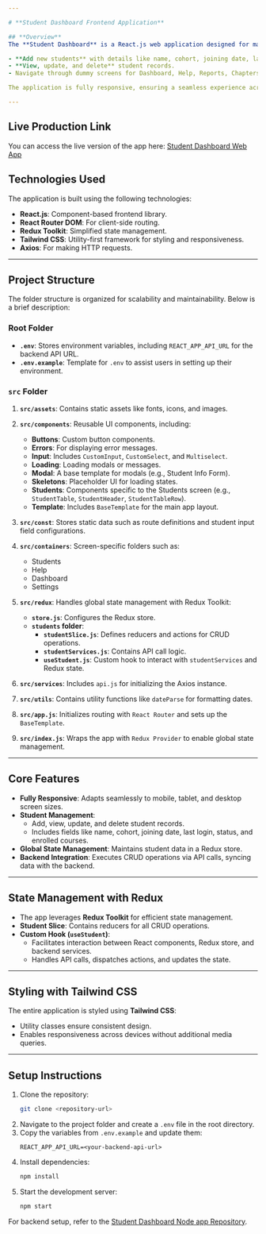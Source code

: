 ```yaml
---

# **Student Dashboard Frontend Application**

## **Overview**
The **Student Dashboard** is a React.js web application designed for managing student data. It allows admins and superusers to:

- **Add new students** with details like name, cohort, joining date, last login, courses enrolled, etc.
- **View, update, and delete** student records.
- Navigate through dummy screens for Dashboard, Help, Reports, Chapters, and Settings.

The application is fully responsive, ensuring a seamless experience across devices including mobiles, tablets, and desktops.

---
```


## **Live Production Link**

You can access the live version of the app here: [Student Dashboard Web App](https://studentdashboard-rho.vercel.app/students)

## **Technologies Used**
The application is built using the following technologies:

- **React.js**: Component-based frontend library.
- **React Router DOM**: For client-side routing.
- **Redux Toolkit**: Simplified state management.
- **Tailwind CSS**: Utility-first framework for styling and responsiveness.
- **Axios**: For making HTTP requests.

---

## **Project Structure**
The folder structure is organized for scalability and maintainability. Below is a brief description:

### **Root Folder**
- **`.env`**: Stores environment variables, including `REACT_APP_API_URL` for the backend API URL.
- **`.env.example`**: Template for `.env` to assist users in setting up their environment.

### **`src` Folder**
1. **`src/assets`**: Contains static assets like fonts, icons, and images.
2. **`src/components`**: Reusable UI components, including:
   - **Buttons**: Custom button components.
   - **Errors**: For displaying error messages.
   - **Input**: Includes `CustomInput`, `CustomSelect`, and `Multiselect`.
   - **Loading**: Loading modals or messages.
   - **Modal**: A base template for modals (e.g., Student Info Form).
   - **Skeletons**: Placeholder UI for loading states.
   - **Students**: Components specific to the Students screen (e.g., `StudentTable`, `StudentHeader`, `StudentTableRow`).
   - **Template**: Includes `BaseTemplate` for the main app layout.

3. **`src/const`**: Stores static data such as route definitions and student input field configurations.

4. **`src/containers`**: Screen-specific folders such as:
   - Students
   - Help
   - Dashboard
   - Settings

5. **`src/redux`**: Handles global state management with Redux Toolkit:
   - **`store.js`**: Configures the Redux store.
   - **`students` folder**:
     - **`studentSlice.js`**: Defines reducers and actions for CRUD operations.
     - **`studentServices.js`**: Contains API call logic.
     - **`useStudent.js`**: Custom hook to interact with `studentServices` and Redux state.

6. **`src/services`**: Includes `api.js` for initializing the Axios instance.

7. **`src/utils`**: Contains utility functions like `dateParse` for formatting dates.

8. **`src/app.js`**: Initializes routing with `React Router` and sets up the `BaseTemplate`.

9. **`src/index.js`**: Wraps the app with `Redux Provider` to enable global state management.

---

## **Core Features**
- **Fully Responsive**: Adapts seamlessly to mobile, tablet, and desktop screen sizes.
- **Student Management**:
  - Add, view, update, and delete student records.
  - Includes fields like name, cohort, joining date, last login, status, and enrolled courses.
- **Global State Management**: Maintains student data in a Redux store.
- **Backend Integration**: Executes CRUD operations via API calls, syncing data with the backend.

---

## **State Management with Redux**
- The app leverages **Redux Toolkit** for efficient state management.
- **Student Slice**: Contains reducers for all CRUD operations.
- **Custom Hook (`useStudent`)**:
  - Facilitates interaction between React components, Redux store, and backend services.
  - Handles API calls, dispatches actions, and updates the state.

---

## **Styling with Tailwind CSS**
The entire application is styled using **Tailwind CSS**:
- Utility classes ensure consistent design.
- Enables responsiveness across devices without additional media queries.

---

## **Setup Instructions**
1. Clone the repository:
   ```bash
   git clone <repository-url>
   ```
2. Navigate to the project folder and create a `.env` file in the root directory.
3. Copy the variables from `.env.example` and update them:
   ```env
   REACT_APP_API_URL=<your-backend-api-url>
   ```
4. Install dependencies:
   ```bash
   npm install
   ```
5. Start the development server:
   ```bash
   npm start
   ```

For backend setup, refer to the [Student Dashboard Node app Repository](https://github.com/Kanha-13/StudentsDashboard_nodeapp).